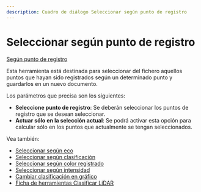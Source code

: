 ```yaml
---
description: Cuadro de diálogo Seleccionar según punto de registro
---
```


# Seleccionar según punto de registro

[Según punto de registro](./)

Esta herramienta está destinada para seleccionar del fichero aquellos puntos que hayan sido registrados según un determinado punto y guardarlos en un nuevo documento.

Los parámetros que precisa son los siguientes:

* **Seleccione punto de registro**: Se deberán seleccionar los puntos de registro que se desean seleccionar.
* **Actuar sólo en la selección actual**: Se podrá activar esta opción para calcular sólo en los puntos que actualmente se tengan seleccionados.

Vea también:

* [Seleccionar según eco](../segun-eco-lidar/seleccionar-segun-eco.md)
* [Seleccionar según clasificación](../segun-clasificacion-lidar/seleccionar-segun-clasificacion.md)
* [Seleccionar según color registrado](../segun-color-registrado/seleccionar-segun-color-registrado.md)
* [Seleccionar según intensidad](../segun-intensidad/seleccionar-segun-intensidad.md)
* [Cambiar clasificación en gráfico](../editar/cambiar-clasificacion-en-grafico.md)
* [Ficha de herramientas Clasificar LiDAR](../../fichas-de-herramientas/ficha-de-herramientas-clasificar-lidar.md)

